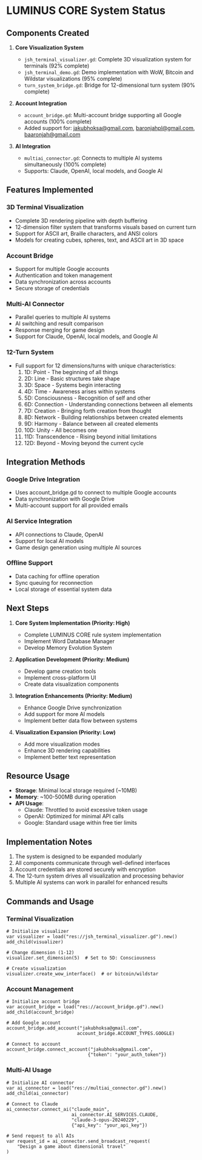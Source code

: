 # LUMINUS CORE System Status

## Components Created

1. **Core Visualization System**
   - `jsh_terminal_visualizer.gd`: Complete 3D visualization system for terminals (92% complete)
   - `jsh_terminal_demo.gd`: Demo implementation with WoW, Bitcoin and Wildstar visualizations (95% complete)
   - `turn_system_bridge.gd`: Bridge for 12-dimensional turn system (90% complete)

2. **Account Integration**
   - `account_bridge.gd`: Multi-account bridge supporting all Google accounts (100% complete)
   - Added support for: jakubhoksa@gmail.com, baronjahpl@gmail.com, baaronjah@gmail.com

3. **AI Integration**
   - `multiai_connector.gd`: Connects to multiple AI systems simultaneously (100% complete)
   - Supports: Claude, OpenAI, local models, and Google AI

## Features Implemented

### 3D Terminal Visualization
- Complete 3D rendering pipeline with depth buffering
- 12-dimension filter system that transforms visuals based on current turn
- Support for ASCII art, Braille characters, and ANSI colors
- Models for creating cubes, spheres, text, and ASCII art in 3D space

### Account Bridge
- Support for multiple Google accounts
- Authentication and token management
- Data synchronization across accounts
- Secure storage of credentials

### Multi-AI Connector
- Parallel queries to multiple AI systems
- AI switching and result comparison
- Response merging for game design
- Support for Claude, OpenAI, local models, and Google AI

### 12-Turn System
- Full support for 12 dimensions/turns with unique characteristics:
  1. 1D: Point - The beginning of all things
  2. 2D: Line - Basic structures take shape
  3. 3D: Space - Systems begin interacting
  4. 4D: Time - Awareness arises within systems
  5. 5D: Consciousness - Recognition of self and other
  6. 6D: Connection - Understanding connections between all elements
  7. 7D: Creation - Bringing forth creation from thought
  8. 8D: Network - Building relationships between created elements
  9. 9D: Harmony - Balance between all created elements
  10. 10D: Unity - All becomes one
  11. 11D: Transcendence - Rising beyond initial limitations
  12. 12D: Beyond - Moving beyond the current cycle

## Integration Methods

### Google Drive Integration
- Uses account_bridge.gd to connect to multiple Google accounts
- Data synchronization with Google Drive
- Multi-account support for all provided emails

### AI Service Integration  
- API connections to Claude, OpenAI
- Support for local AI models
- Game design generation using multiple AI sources

### Offline Support
- Data caching for offline operation
- Sync queuing for reconnection
- Local storage of essential system data

## Next Steps

1. **Core System Implementation (Priority: High)**
   - Complete LUMINUS CORE rule system implementation
   - Implement Word Database Manager
   - Develop Memory Evolution System

2. **Application Development (Priority: Medium)**
   - Develop game creation tools
   - Implement cross-platform UI
   - Create data visualization components

3. **Integration Enhancements (Priority: Medium)**
   - Enhance Google Drive synchronization
   - Add support for more AI models
   - Implement better data flow between systems

4. **Visualization Expansion (Priority: Low)**
   - Add more visualization modes
   - Enhance 3D rendering capabilities
   - Implement better text representation

## Resource Usage

- **Storage**: Minimal local storage required (~10MB)
- **Memory**: ~100-500MB during operation
- **API Usage**: 
  - Claude: Throttled to avoid excessive token usage
  - OpenAI: Optimized for minimal API calls
  - Google: Standard usage within free tier limits

## Implementation Notes

1. The system is designed to be expanded modularly
2. All components communicate through well-defined interfaces
3. Account credentials are stored securely with encryption
4. The 12-turn system drives all visualization and processing behavior
5. Multiple AI systems can work in parallel for enhanced results

## Commands and Usage

### Terminal Visualization
```gdscript
# Initialize visualizer
var visualizer = load("res://jsh_terminal_visualizer.gd").new()
add_child(visualizer)

# Change dimension (1-12)
visualizer.set_dimension(5)  # Set to 5D: Consciousness

# Create visualization
visualizer.create_wow_interface()  # or bitcoin/wildstar
```

### Account Management
```gdscript
# Initialize account bridge
var account_bridge = load("res://account_bridge.gd").new()
add_child(account_bridge)

# Add Google account
account_bridge.add_account("jakubhoksa@gmail.com", 
                          account_bridge.ACCOUNT_TYPES.GOOGLE)

# Connect to account
account_bridge.connect_account("jakubhoksa@gmail.com", 
                              {"token": "your_auth_token"})
```

### Multi-AI Usage
```gdscript
# Initialize AI connector
var ai_connector = load("res://multiai_connector.gd").new()
add_child(ai_connector)

# Connect to Claude
ai_connector.connect_ai("claude_main", 
                        ai_connector.AI_SERVICES.CLAUDE,
                        "claude-3-opus-20240229",
                        {"api_key": "your_api_key"})

# Send request to all AIs
var request_id = ai_connector.send_broadcast_request(
    "Design a game about dimensional travel"
)
```